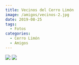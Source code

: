 ```yaml
---
title: Vecinos del Cerro Limón
image: /amigos/vecinos-2.jpg
date: 2019-08-25
tags:
  - Fotos
categories:
  - Cerro Limón
  - Amigos
---
```


![](/amigos/vecinos-1.jpg)
![](/amigos/vecinos-2.jpg)
